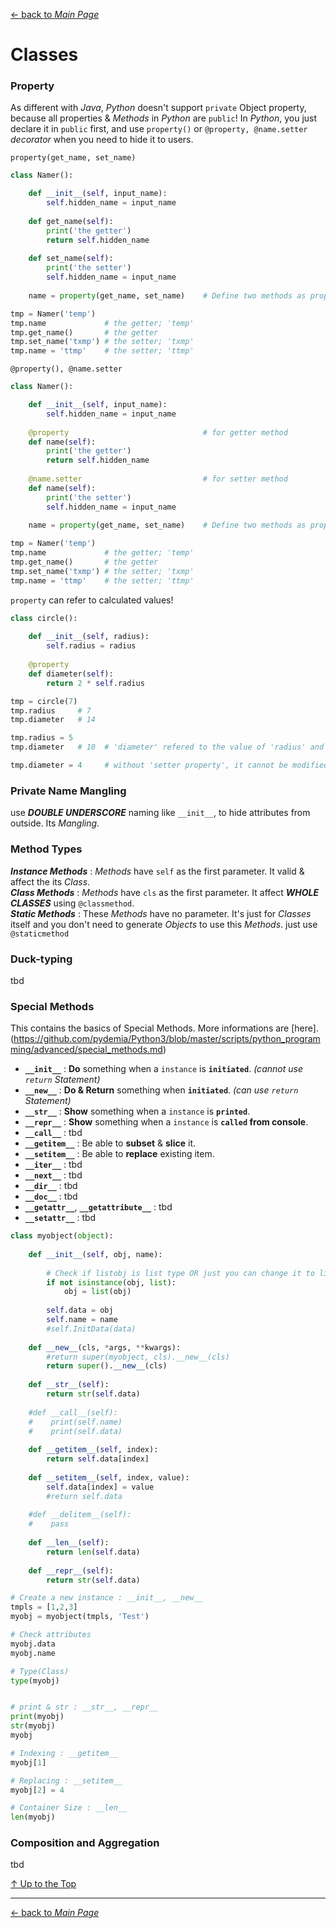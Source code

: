 [← back to *Main Page*](https://github.com/pydemia/Python3/blob/master/scripts/PythonProgramming_advanced.md#advanced-python)


# Classes

### Property

As different with _Java_, _Python_ doesn't support ```private``` Object property, because all properties & _Methods_ in _Python_ are ```public```! In _Python_, you just declare it in ```public``` first, and use ```property()``` or ```@property, @name.setter``` _decorator_ when you need to hide it to users.  

```property(get_name, set_name)```  
```python
class Namer():

    def __init__(self, input_name):
        self.hidden_name = input_name
        
    def get_name(self):
        print('the getter')
        return self.hidden_name
        
    def set_name(self):
        print('the setter')
        self.hidden_name = input_name
        
    name = property(get_name, set_name)    # Define two methods as property.

tmp = Namer('temp')
tmp.name             # the getter; 'temp'
tmp.get_name()       # the getter
tmp.set_name('txmp') # the setter; 'txmp'
tmp.name = 'ttmp'    # the setter; 'ttmp'
```




```@property(), @name.setter```
```python
class Namer():

    def __init__(self, input_name):
        self.hidden_name = input_name
        
    @property                              # for getter method
    def name(self):
        print('the getter')
        return self.hidden_name
        
    @name.setter                           # for setter method
    def name(self):
        print('the setter')
        self.hidden_name = input_name
        
    name = property(get_name, set_name)    # Define two methods as property.

tmp = Namer('temp')
tmp.name             # the getter; 'temp'
tmp.get_name()       # the getter
tmp.set_name('txmp') # the setter; 'txmp'
tmp.name = 'ttmp'    # the setter; 'ttmp'
```

```property``` can refer to calculated values!
```python
class circle():
    
    def __init__(self, radius):
        self.radius = radius
    
    @property
    def diameter(self):
        return 2 * self.radius

tmp = circle(7)
tmp.radius     # 7
tmp.diameter   # 14

tmp.radius = 5
tmp.diameter   # 10  # 'diameter' refered to the value of 'radius' and automatically changed! 

tmp.diameter = 4     # without 'setter property', it cannot be modified from outside. (read-only)
```


### Private Name Mangling

use **_DOUBLE UNDERSCORE_** naming like ```__init__```, to hide attributes from outside. Its _Mangling_.  

### Method Types

**_Instance Methods_** : _Methods_ have ```self``` as the first parameter. It valid & affect the its _Class_.  
**_Class Methods_** : _Methods_ have ```cls``` as the first parameter. It affect **_WHOLE CLASSES_** using ```@classmethod```.  
**_Static Methods_** : These _Methods_ have no parameter. It's just for _Classes_ itself and you don't need to generate _Objects_ to use this _Methods_. just use ```@staticmethod```


### Duck-typing

tbd

### Special Methods

This contains the basics of Special Methods. More informations are [here].(https://github.com/pydemia/Python3/blob/master/scripts/python_programming/advanced/special_methods.md)

* **`__init__`** : **Do** something when a `instance` is **`initiated`**. _(cannot use `return` Statement)_
* **`__new__`** : **Do & Return** something when **`initiated`**. _(can use `return` Statement)_
* **`__str__`** : **Show** something when a `instance` is **`printed`**.
* **`__repr__`** : **Show** something when a `instance` is **`called` from console**.
* **`__call__`** : tbd
* **`__getitem__`** : Be able to **subset** & **slice** it.
* **`__setitem__`** : Be able to **replace** existing item.
* **`__iter__`** : tbd
* **`__next__`** : tbd
* **`__dir__`** : tbd
* **`__doc__`** : tbd
* **`__getattr__`**, **`__getattribute__`** : tbd
* **`__setattr__`** : tbd

```py
class myobject(object):
    
    def __init__(self, obj, name):
        
        # Check if listobj is list type OR just you can change it to list
        if not isinstance(obj, list):
            obj = list(obj)
        
        self.data = obj
        self.name = name
        #self.InitData(data)
    
    def __new__(cls, *args, **kwargs):
        #return super(myobject, cls).__new__(cls)
        return super().__new__(cls)
    
    def __str__(self):
        return str(self.data)
    
    #def __call__(self):
    #    print(self.name)
    #    print(self.data)
    
    def __getitem__(self, index):
        return self.data[index]
    
    def __setitem__(self, index, value):
        self.data[index] = value
        #return self.data
    
    #def __delitem__(self):
    #    pass
    
    def __len__(self):
        return len(self.data)
    
    def __repr__(self):
        return str(self.data)
```
   
```py
# Create a new instance : __init__, __new__
tmpls = [1,2,3]
myobj = myobject(tmpls, 'Test')

# Check attributes
myobj.data
myobj.name

# Type(Class)
type(myobj)


# print & str : __str__, __repr__
print(myobj)
str(myobj)
myobj

# Indexing : __getitem__
myobj[1]

# Replacing : __setitem__
myobj[2] = 4

# Container Size : __len__
len(myobj)
```


### Composition and Aggregation

tbd


[↑ Up to the Top](#classes)



---
[← back to *Main Page*](https://github.com/pydemia/Python3/blob/master/scripts/PythonProgramming_advanced.md#advanced-python)
